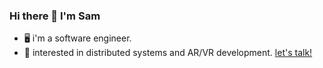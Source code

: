 ### Hi there 👋 I'm Sam

- 🖥 i'm a software engineer.
- 🌱 interested in distributed systems and AR/VR development. [let's talk!](https://www.linkedin.com/in/sam-kim-35080918a/)
